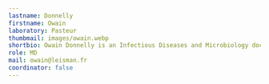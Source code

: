 ```yaml
---
lastname: Donnelly
firstname: Owain
laboratory: Pasteur
thumbmail: images/owain.webp
shortbio: Owain Donnelly is an Infectious Diseases and Microbiology doctor in London. He holds a National Institute for Health Research-funded Academic Clinical Fellowship based at the London School of Hygiene and Tropical Medicine (LSHTM), and has an honorary contract at the Hospital for Tropical Diseases, London. He is passionate about clinical and academic parasitology, particularly in the areas of diagnostics and drug resistance, and his research experience includes work on malaria, leishmaniasis, and schistosomiasis.
role: MD
mail: owain@leisman.fr
coordinator: false
---
```


